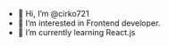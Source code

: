- 👋 Hi, I’m @cirko721
- 👀 I’m interested in Frontend developer.
- 🌱 I’m currently learning React.js
